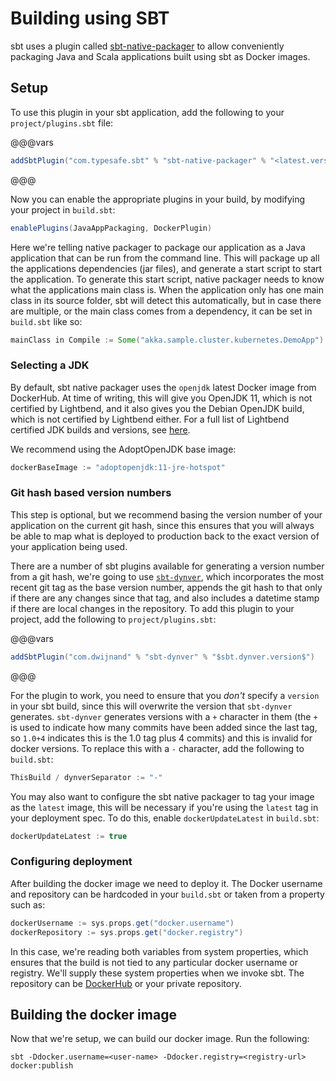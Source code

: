 # Building using SBT

sbt uses a plugin called [sbt-native-packager](https://www.scala-sbt.org/sbt-native-packager/) to allow conveniently packaging 
Java and Scala applications built using sbt as Docker images.


## Setup

To use this plugin in your sbt application, add the following to your `project/plugins.sbt` file:

@@@vars
```scala
addSbtPlugin("com.typesafe.sbt" % "sbt-native-packager" % "<latest.version>")
```
@@@

Now you can enable the appropriate plugins in your build, by modifying your project in `build.sbt`:

```scala
enablePlugins(JavaAppPackaging, DockerPlugin)
```

Here we're telling native packager to package our application as a Java application that can be run from the command line. This will package up all the applications dependencies (jar files), and generate a start script to start the application. To generate this start script, native packager needs to know what the applications main class is. When the application only has one main class in its source folder, sbt will detect this automatically, but in case there are multiple, or the main class comes from a dependency, it can be set in `build.sbt` like so:

```scala
mainClass in Compile := Some("akka.sample.cluster.kubernetes.DemoApp")
```

### Selecting a JDK

By default, sbt native packager uses the `openjdk` latest Docker image from DockerHub. At time of writing, this will give you OpenJDK 11, which is not certified by Lightbend, and it also gives you the Debian OpenJDK build, 
which is not certified by Lightbend either. For a full list of Lightbend certified JDK builds and versions, see [here](https://developer.lightbend.com/docs/introduction/getting-help/java-versions.html).

We recommend using the AdoptOpenJDK base image:

```scala
dockerBaseImage := "adoptopenjdk:11-jre-hotspot"
```

### Git hash based version numbers

This step is optional, but we recommend basing the version number of your application on the current git hash, since this ensures that you will always be able to map what is deployed to production back to the exact version of your application being used.

There are a number of sbt plugins available for generating a version number from a git hash, we're going to use [`sbt-dynver`](https://github.com/dwijnand/sbt-dynver), which incorporates the most recent git tag as the base version number, appends the git hash to that only if there are any changes since that tag, and also includes a datetime stamp if there are local changes in the repository. To add this plugin to your project, add the following to `project/plugins.sbt`:

@@@vars
```scala
addSbtPlugin("com.dwijnand" % "sbt-dynver" % "$sbt.dynver.version$")
```
@@@

For the plugin to work, you need to ensure that you *don't* specify a `version` in your sbt build, since this will overwrite the version that `sbt-dynver` generates.
`sbt-dynver` generates versions with a `+` character in them (the `+` is used to indicate how many commits have been added since the last tag, so `1.0+4` indicates this is the 1.0 tag plus 4 commits) and
this is invalid for docker versions. 
To replace this with a `-` character, add the following to `build.sbt`:

```scala
ThisBuild / dynverSeparator := "-"
```

You may also want to configure the sbt native packager to tag your image as the `latest` image, this will be necessary if you're using the `latest` tag in your deployment spec. To do this, enable `dockerUpdateLatest` in `build.sbt`:

```scala
dockerUpdateLatest := true
```

### Configuring deployment

After building the docker image we need to deploy it. The Docker username and repository can be hardcoded in your `build.sbt` or taken from a property such as: 

```scala
dockerUsername := sys.props.get("docker.username")
dockerRepository := sys.props.get("docker.registry")
```

In this case, we're reading both variables from system properties, which ensures that the build is not tied to any particular docker username or registry. We'll supply these system properties when we invoke sbt.
The repository can be [DockerHub](https://hub.docker.com/) or your private repository.

## Building the docker image

Now that we're setup, we can build our docker image. Run the following:

```
sbt -Ddocker.username=<user-name> -Ddocker.registry=<registry-url> docker:publish
```

